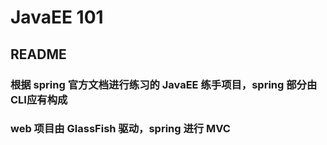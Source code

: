 # JavaEE 101
## README
### 根据 spring 官方文档进行练习的 JavaEE 练手项目，spring 部分由CLI应有构成  
### web 项目由 GlassFish 驱动，spring 进行 MVC
